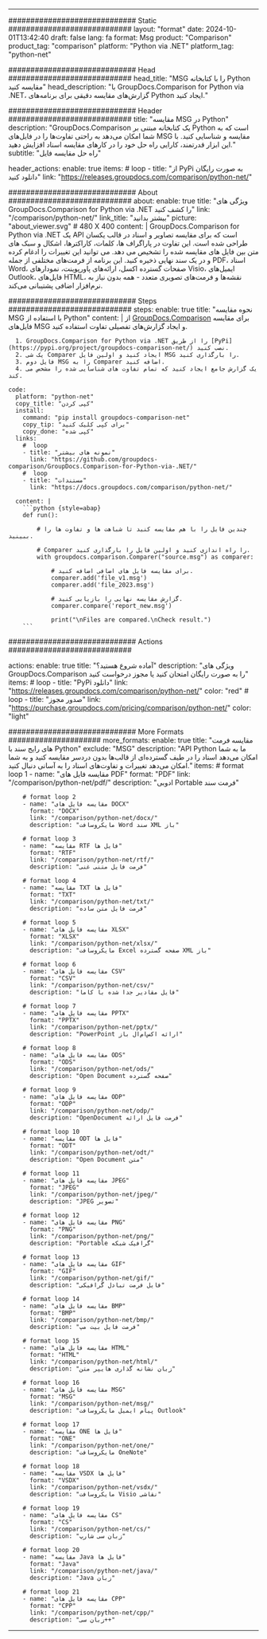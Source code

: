 
---
############################# Static ############################
layout: "format"
date:  2024-10-01T13:42:40
draft: false
lang: fa
format: Msg
product: "Comparison"
product_tag: "comparison"
platform: "Python via .NET"
platform_tag: "python-net"

############################# Head ############################
head_title: "MSG را با کتابخانه Python مقایسه کنید"
head_description: "با GroupDocs.Comparison for Python via .NET، گزارش‌های مقایسه دقیقی برای برنامه‌های Python ایجاد کنید."

############################# Header ############################
title: "مقایسه MSG در Python" 
description: "GroupDocs.Comparison یک کتابخانه مبتنی بر Python است که به شما امکان می‌دهد به راحتی تفاوت‌ها را در فایل‌های MSG مقایسه و شناسایی کنید. با این ابزار قدرتمند، کارایی راه حل خود را در کارهای مقایسه اسناد افزایش دهید."
subtitle: "راه حل مقایسه فایل" 

header_actions:
  enable: true
  items:
    #  loop
    - title: "از PyPi به صورت رایگان دانلود کنید"
      link: "https://releases.groupdocs.com/comparison/python-net/"
      
############################# About ############################
about:
    enable: true
    title: "ویژگی های GroupDocs.Comparison for Python via .NET را کشف کنید"
    link: "/comparison/python-net/"
    link_title: "بیشتر بدانید"
    picture: "about_viewer.svg" # 480 X 400
    content: |
       GroupDocs.Comparison for Python via .NET یک API است که برای مقایسه تصاویر و اسناد در قالب یکسان طراحی شده است. این تفاوت در پاراگراف ها، کلمات، کاراکترها، اشکال و سبک های متن بین فایل های مقایسه شده را تشخیص می دهد. می توانید این تغییرات را ادغام کرده و در یک سند نهایی ذخیره کنید. این برنامه از فرمت‌های مختلفی از جمله PDF، اسناد Word، صفحات گسترده اکسل، ارائه‌های پاورپوینت، نمودارهای Visio، ایمیل‌های Outlook، فایل‌های HTML، نقشه‌ها و فرمت‌های تصویری متعدد - همه بدون نیاز به نرم‌افزار اضافی پشتیبانی می‌کند.

############################# Steps ############################
steps:
    enable: true
    title: "نحوه مقایسه MSG با استفاده از Python"
    content: |
      از [GroupDocs.Comparison](https://products.groupdocs.com/comparison/python-net/) برای مقایسه فایل‌های MSG و ایجاد گزارش‌های تفصیلی تفاوت استفاده کنید.
      
      1. GroupDocs.Comparison for Python via .NET را از طریق [PyPi](https://pypi.org/project/groupdocs-comparison-net/) نصب کنید.
      2. یک شی Comparer ایجاد کنید و اولین فایل MSG را بارگذاری کنید.
      3. فایل دوم MSG را به Comparer اضافه کنید.
      4. یک گزارش جامع ایجاد کنید که تمام تفاوت های شناسایی شده را مشخص می کند.
   
    code:
      platform: "python-net"
      copy_title: "کپی کردن"
      install:
        command: "pip install groupdocs-comparison-net"
        copy_tip: "برای کپی کلیک کنید"
        copy_done: "کپی شده"
      links:
        #  loop
        - title: "نمونه های بیشتر"
          link: "https://github.com/groupdocs-comparison/GroupDocs.Comparison-for-Python-via-.NET/"
        #  loop
        - title: "مستندات"
          link: "https://docs.groupdocs.com/comparison/python-net/"
          
      content: |
        ```python {style=abap}
        def run():

            # چندین فایل را با هم مقایسه کنید تا شباهت ها و تفاوت ها را ببینید.

            # Comparer را راه اندازی کنید و اولین فایل را بارگذاری کنید.
            with groupdocs.comparison.Comparer("source.msg") as comparer:

                # برای مقایسه فایل های اضافی اضافه کنید.
                comparer.add('file_v1.msg')
                comparer.add('file_2023.msg')

                # گزارش مقایسه نهایی را بازیابی کنید.
                comparer.compare('report_new.msg')

                print("\nFiles are compared.\nCheck result.")
        ```            

############################# Actions ############################

actions:
  enable: true
  title: "آماده شروع هستید؟"
  description: "ویژگی های GroupDocs.Comparison را به صورت رایگان امتحان کنید یا مجوز درخواست کنید"
  items:
    #  loop
    - title: "PyPi دانلود"
      link: "https://releases.groupdocs.com/comparison/python-net/"
      color: "red"
        #  loop
    - title: "صدور مجوز"
      link: "https://purchase.groupdocs.com/pricing/comparison/python-net/"
      color: "light"


############################# More Formats #####################
more_formats:
    enable: true
    title: "مقایسه فرمت های رایج سند با Python"
    exclude: "MSG"
    description: "API Python ما به شما امکان می‌دهد اسناد را در طیف گسترده‌ای از قالب‌ها بدون دردسر مقایسه کنید و به شما امکان می‌دهد تغییرات و تفاوت‌های اسناد را به آسانی دنبال کنید."
    items: 
        # format loop 1
        - name: "مقایسه فایل های PDF"
          format: "PDF"
          link: "/comparison/python-net/pdf/"
          description: "ادوبی Portable فرمت سند"

        # format loop 2
        - name: "مقایسه فایل های DOCX"
          format: "DOCX"
          link: "/comparison/python-net/docx/"
          description: "مایکروسافت Word سند XML باز"

        # format loop 3
        - name: "مقایسه RTF فایل ها"
          format: "RTF"
          link: "/comparison/python-net/rtf/"
          description: "فرمت فایل متنی غنی"

        # format loop 4
        - name: "مقایسه TXT فایل ها"
          format: "TXT"
          link: "/comparison/python-net/txt/"
          description: "فرمت فایل متن ساده"

        # format loop 5
        - name: "مقایسه فایل های XLSX"
          format: "XLSX"
          link: "/comparison/python-net/xlsx/"
          description: "مایکروسافت Excel صفحه گسترده XML باز"

        # format loop 6
        - name: "مقایسه فایل های CSV"
          format: "CSV"
          link: "/comparison/python-net/csv/"
          description: "فایل مقادیر جدا شده با کاما"

        # format loop 7
        - name: "مقایسه فایل های PPTX"
          format: "PPTX"
          link: "/comparison/python-net/pptx/"
          description: "PowerPoint ارائه اکس‌ام‌ال باز"

        # format loop 8
        - name: "مقایسه فایل های ODS"
          format: "ODS"
          link: "/comparison/python-net/ods/"
          description: "Open Document صفحه گسترده"

        # format loop 9
        - name: "مقایسه فایل های ODP"
          format: "ODP"
          link: "/comparison/python-net/odp/"
          description: "OpenDocument فرمت فایل ارائه"

        # format loop 10
        - name: "مقایسه ODT فایل ها"
          format: "ODT"
          link: "/comparison/python-net/odt/"
          description: "Open Document متن"

        # format loop 11
        - name: "مقایسه فایل های JPEG"
          format: "JPEG"
          link: "/comparison/python-net/jpeg/"
          description: "JPEG تصویر"

        # format loop 12
        - name: "مقایسه فایل های PNG"
          format: "PNG"
          link: "/comparison/python-net/png/"
          description: "Portable گرافیک شبکه"

        # format loop 13
        - name: "مقایسه فایل های GIF"
          format: "GIF"
          link: "/comparison/python-net/gif/"
          description: "فایل فرمت تبادل گرافیکی"

        # format loop 14
        - name: "مقایسه فایل های BMP"
          format: "BMP"
          link: "/comparison/python-net/bmp/"
          description: "فرمت فایل بیت مپ"

        # format loop 15
        - name: "مقایسه فایل های HTML"
          format: "HTML"
          link: "/comparison/python-net/html/"
          description: "زبان نشانه گذاری هایپر متن"

        # format loop 16
        - name: "مقایسه فایل های MSG"
          format: "MSG"
          link: "/comparison/python-net/msg/"
          description: "پیام ایمیل مایکروسافت Outlook"

        # format loop 17
        - name: "مقایسه ONE فایل ها"
          format: "ONE"
          link: "/comparison/python-net/one/"
          description: "مایکروسافت OneNote"

        # format loop 18
        - name: "مقایسه VSDX فایل ها"
          format: "VSDX"
          link: "/comparison/python-net/vsdx/"
          description: "مایکروسافت Visio نقاشی"

        # format loop 19
        - name: "مقایسه فایل های CS"
          format: "CS"
          link: "/comparison/python-net/cs/"
          description: "زبان سی شارپ"

        # format loop 20
        - name: "مقایسه Java فایل ها"
          format: "Java"
          link: "/comparison/python-net/java/"
          description: "Java زبان"
          
        # format loop 21
        - name: "مقایسه فایل های CPP"
          format: "CPP"
          link: "/comparison/python-net/cpp/"
          description: "زبان سی++"
---
